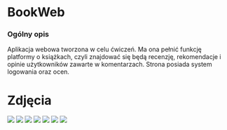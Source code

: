 # BookWeb
### Ogólny opis 
Aplikacja webowa tworzona w celu ćwiczeń. Ma ona pełnić funkcję platformy o książkach, czyli znajdować się będą recenzję, rekomendacje i opinie użytkowników zawarte w komentarzach.
Strona posiada system logowania oraz ocen.

# Zdjęcia

![](https://i.imgur.com/7VH81aZ.jpg)
![](https://i.imgur.com/rYaxFpI.png)
![](https://i.imgur.com/0zTI3mC.jpg)
![](https://i.imgur.com/YEkl2S0.png)
![](https://i.imgur.com/soExynn.png)
![](https://i.imgur.com/H4f0VXx.png)
![](https://i.imgur.com/TkcsYjZ.png)
